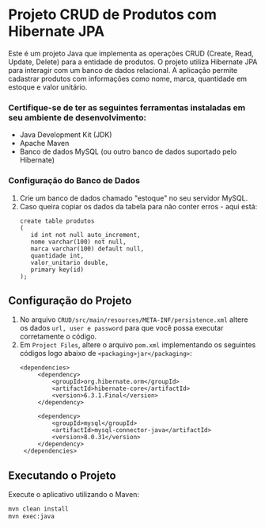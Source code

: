 # Projeto CRUD de Produtos com Hibernate JPA

Este é um projeto Java que implementa as operações CRUD (Create, Read, Update, Delete) para a entidade de produtos. 
O projeto utiliza Hibernate JPA para interagir com um banco de dados relacional. 
A aplicação permite cadastrar produtos com informações como nome, marca, quantidade em estoque e valor unitário.

### Certifique-se de ter as seguintes ferramentas instaladas em seu ambiente de desenvolvimento:

- Java Development Kit (JDK)
- Apache Maven
- Banco de dados MySQL (ou outro banco de dados suportado pelo Hibernate)

### Configuração do Banco de Dados

1. Crie um banco de dados chamado "estoque" no seu servidor MySQL.
2. Caso queira copiar os dados da tabela para não conter erros - aqui está:
   ```
   create table produtos
   (
      id int not null auto_increment,
      nome varchar(100) not null,
      marca varchar(100) default null,
      quantidade int,
      valor_unitario double,
      primary key(id)
   );

## Configuração do Projeto

1. No arquivo `CRUD/src/main/resources/META-INF/persistence.xml` altere os dados `url, user e password` para que você possa executar corretamente o código.
2. Em `Project Files`, altere o arquivo `pom.xml` implementando os seguintes códigos logo abaixo de `<packaging>jar</packaging>`:
   ```
   <dependencies>
        <dependency>
            <groupId>org.hibernate.orm</groupId>
            <artifactId>hibernate-core</artifactId>
            <version>6.3.1.Final</version>
        </dependency>
        
        <dependency>
            <groupId>mysql</groupId>
            <artifactId>mysql-connector-java</artifactId>
            <version>8.0.31</version>
        </dependency>
    </dependencies>

## Executando o Projeto

Execute o aplicativo utilizando o Maven:

```bash
mvn clean install 
mvn exec:java
